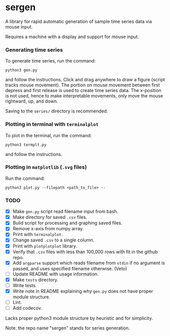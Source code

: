 # sergen

A library for rapid automatic generation of sample time series data via mouse input. 

Requires a machine with a display and support for mouse input. 

### Generating time series

To generate time series, run the command:
```
python3 gen.py
```
and follow the instructions. Click and drag anywhere to draw a figure (script tracks mouse movement). The portion on mouse movement between first depress and first release is used to create time series data. The x-position is not used, hence to make interpretable movements, only move the mouse rightward, up, and down. 

Saving to the `series/` directory is recommended. 

### Plotting in terminal with `terminalplot`

To plot in the terminal, run the command: 
```
python3 termplt.py
```
and follow the instructions.

### Plotting in `matplotlib` (`.svg` files)

Run the command:
```
python3 plot.py --filepath <path_to_file> --
```

### TODO

- [x] Make `gen.py` script read filename input from bash. 
- [x] Make directory for saved `.csv` files. 
- [x] Build script for processing and graphing saved files.
- [x] Remove x-axis from numpy array. 
- [x] Print with `terminalplot`.  
- [x] Change saved `.csv` to a single column.
- [x] Print with `plotplotplot` library.
- [x] Verify that `.csv` files with less than 100,000 rows with fit in the github repo.
- [x] Add `argparse` support which reads filename from `stdin` if no argument is passed, and uses specified filename otherwise. (Veto)
- [ ] Update README with usage information.
- [x] Make `tests` directory. 
- [ ] Write tests.
- [x] Write note in README explaining why `gen.py` does not have proper module structure.
- [ ] Lint. 
- [ ] Add codecov.

Lacks proper python3 module structure by heuristic and for simplicity. 

Note: the repo name "sergen" stands for series generation. 

